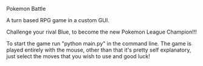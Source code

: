 Pokemon Battle

A turn based RPG game in a custom GUI.

Challenge your rival Blue, to become the new Pokemon League Champion!!!

To start the game run "python main.py" in the command line.
The game is played entirely with the mouse, other than that
it's pretty self explanatory, just select the moves that you
wish to use and good luck!
